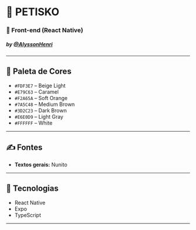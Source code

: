 # 🐾 PETISKO

### 📱 Front-end (React Native)
##### by [@AlyssonHenri](https://github.com/AlyssonHenri)

---

## 🎨 Paleta de Cores
- `#FDF3E7` – Beige Light  
- `#E79C63` – Caramel  
- `#F2A65A` – Soft Orange  
- `#7A5C48` – Medium Brown  
- `#3D2C23` – Dark Brown  
- `#E6E0D9` – Light Gray  
- `#FFFFFF` – White  

---

## ✍️ Fontes
- **Textos gerais:** Nunito  

---

## 🚀 Tecnologias
- React Native  
- Expo  
- TypeScript  

---
